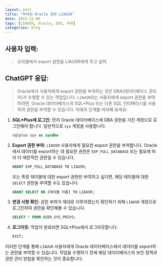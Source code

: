 ```yaml
---
layout: post
title: "부여된 Oracle 권한 LIAUSR"
date: 2023-12-08
tags: [LIAUSR, Oracle, 권한, 부여]
categories: blog
---
```


## 사용자 입력:
> 오라클에서 export 권한을 LIAUSR에게 주고 싶어.

## ChatGPT 응답:
> Oracle에서 사용자에게 export 권한을 부여하는 것은 DBA(데이터베이스 관리자)가 수행할 수 있는 작업입니다. `LIAUSR`라는 사용자에게 export 권한을 부여하려면, Oracle 데이터베이스의 SQL*Plus 또는 다른 SQL 인터페이스를 사용하여 권한을 부여할 수 있습니다. 아래의 단계를 따라해 보세요:

1. **SQL*Plus에 로그인:** 먼저 Oracle 데이터베이스에 DBA 권한을 가진 계정으로 로그인해야 합니다. 일반적으로 `sys` 계정을 사용합니다.

   ```sql
   sqlplus sys as sysdba
   ```

2. **Export 권한 부여:** `LIAUSR` 사용자에게 필요한 export 권한을 부여합니다. Oracle에서 데이터를 export하는 데 필요한 권한은 `EXP_FULL_DATABASE` 또는 필요에 따라 더 제한적인 권한일 수 있습니다.

   ```sql
   GRANT EXP_FULL_DATABASE TO LIAUSR;
   ```

   또는 특정 테이블에 대한 export 권한만 부여하고 싶다면, 해당 테이블에 대한 `SELECT` 권한을 부여할 수도 있습니다.

   ```sql
   GRANT SELECT ON [테이블 이름] TO LIAUSR;
   ```

3. **변경 사항 확인:** 권한 부여가 제대로 이루어졌는지 확인하기 위해 `LIAUSR` 계정으로 로그인하여 권한을 확인해볼 수 있습니다.

   ```sql
   SELECT * FROM USER_SYS_PRIVS;
   ```

4. **로그아웃:** 작업이 완료되면 SQL*Plus에서 로그아웃합니다.

   ```sql
   EXIT;
   ```

이러한 단계를 통해 `LIAUSR` 사용자에게 Oracle 데이터베이스에서 데이터를 export하는 권한을 부여할 수 있습니다. 작업을 수행하기 전에 해당 데이터베이스의 보안 정책과 권한 관리 방침을 확인하는 것이 중요합니다.

